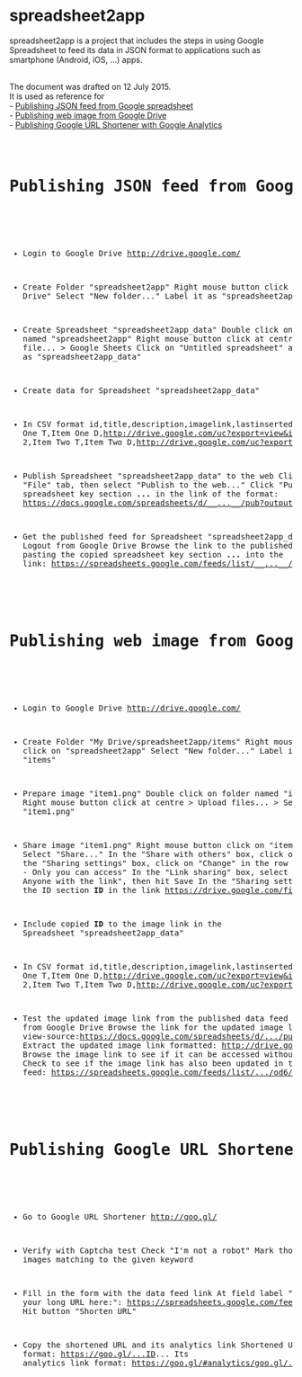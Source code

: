 # spreadsheet2app
spreadsheet2app is a project that includes the steps in using Google Spreadsheet to feed its data in JSON format to applications such as smartphone (Android, iOS, ...) apps.

<br/>The document was drafted on 12 July 2015.
<br/>It is used as reference for
<br/>- <a href="#spreadsheet2app_1">Publishing JSON feed from Google spreadsheet</a>
<br/>- <a href="#spreadsheet2app_2">Publishing web image from Google Drive</a>
<br/>- <a href="#spreadsheet2app_3">Publishing Google URL Shortener with Google Analytics</a>

<br/>

<a name="spreadsheet2app_1" />
<pre>
<h1>Publishing JSON feed from Google spreadsheet</h1>

- Login to Google Drive
http://drive.google.com/

- Create Folder "spreadsheet2app"
Right mouse button click on "My Drive"
Select "New folder..."
Label it as "spreadsheet2app"

- Create Spreadsheet "spreadsheet2app_data"
Double click on folder named "spreadsheet2app"
Right mouse button click at centre > New file... > Google Sheets
Click on "Untitled spreadsheet" and rename it as "spreadsheet2app_data"

- Create data for Spreadsheet "spreadsheet2app_data"
- In CSV format
id,title,description,imagelink,lastinserted
1,Item One T,Item One D,http://drive.google.com/uc?export=view&id=__ID__&,7/13/2015
2,Item Two T,Item Two D,http://drive.google.com/uc?export=view&id=__ID__&,7/13/2015

- Publish Spreadsheet "spreadsheet2app_data" to the web
Click "File" tab, then select "Publish to the web..."
Click "Publish"
Copy spreadsheet key section __...__ in the link of the format: https://docs.google.com/spreadsheets/d/__...__/pub?output=html

- Get the published feed for Spreadsheet "spreadsheet2app_data"
Logout from Google Drive
Browse the link to the published feed by pasting the copied spreadsheet key section __...__ into the link:
https://spreadsheets.google.com/feeds/list/__...__/od6/public/values?alt=json&
</pre>

<a name="spreadsheet2app_2" />
<pre>
<h1>Publishing web image from Google Drive</h1>

- Login to Google Drive
http://drive.google.com/

- Create Folder "My Drive/spreadsheet2app/items"
Right mouse button click on "spreadsheet2app"
Select "New folder..."
Label it as "items"

- Prepare image "item1.png"
Double click on folder named "items"
Right mouse button click at centre > Upload files... > Select "item1.png"

- Share image "item1.png"
Right mouse button click on "item1.png"
Select "Share..."
In the "Share with others" box, click on "Advanced"
In the "Sharing settings" box, click on "Change" in the row titled "Private - Only you can access"
In the "Link sharing" box, select option "On - Anyone with the link", then hit Save
In the "Sharing settings" box, copy the ID section __ID__ in the link
https://drive.google.com/file/d/__ID__/view?usp=sharing

- Include copied __ID__ to the image link in the Spreadsheet "spreadsheet2app_data"
- In CSV format
id,title,description,imagelink,lastinserted
1,Item One T,Item One D,http://drive.google.com/uc?export=view&id=__ID__&,7/13/2015
2,Item Two T,Item Two D,http://drive.google.com/uc?export=view&id=__ID__&,7/13/2015

- Test the updated image link from the published data feed
Logout from Google Drive
Browse the link for the updated image link: view-source:https://docs.google.com/spreadsheets/d/.../pub?output=csv
Extract the updated image link formatted: http://drive.google.com/uc?export=view&id=__ID__&
Browse the image link to see if it can be accessed without sign-in: http://drive.google.com/uc?export=view&id=__ID__&
Check to see if the image link has also been updated in the JSON data feed: https://spreadsheets.google.com/feeds/list/.../od6/public/values?alt=json&

</pre>

<a name="spreadsheet2app_3" />
<pre>
<h1>Publishing Google URL Shortener with Google Analytics</h1>

- Go to Google URL Shortener
http://goo.gl/

- Verify with Captcha test
Check "I'm not a robot"
Mark those images matching to the given keyword

- Fill in the form with the data feed link
At field label "Paste your long URL here:": https://spreadsheets.google.com/feeds/list/.../od6/public/values?alt=json&
Hit button "Shorten URL"

- Copy the shortened URL and its analytics link
Shortened URL format: https://goo.gl/...ID...
Its analytics link format: https://goo.gl/#analytics/goo.gl/...ID.../all_time

</pre>

<br/>
